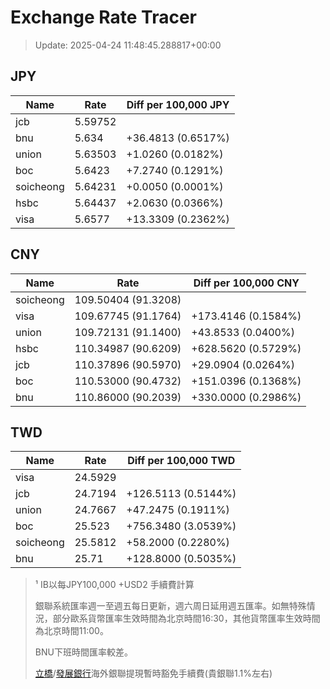 # Exchange Rate Tracer

> Update: 2025-04-24 11:48:45.288817+00:00

## JPY

| Name      |    Rate | Diff per 100,000 JPY   |
|-----------|---------|------------------------|
| jcb       | 5.59752 |                        |
| bnu       | 5.634   | +36.4813 (0.6517%)     |
| union     | 5.63503 | +1.0260 (0.0182%)      |
| boc       | 5.6423  | +7.2740 (0.1291%)      |
| soicheong | 5.64231 | +0.0050 (0.0001%)      |
| hsbc      | 5.64437 | +2.0630 (0.0366%)      |
| visa      | 5.6577  | +13.3309 (0.2362%)     |

## CNY

| Name      | Rate                | Diff per 100,000 CNY   |
|-----------|---------------------|------------------------|
| soicheong | 109.50404	(91.3208) |                        |
| visa      | 109.67745	(91.1764) | +173.4146 (0.1584%)    |
| union     | 109.72131	(91.1400) | +43.8533 (0.0400%)     |
| hsbc      | 110.34987	(90.6209) | +628.5620 (0.5729%)    |
| jcb       | 110.37896	(90.5970) | +29.0904 (0.0264%)     |
| boc       | 110.53000	(90.4732) | +151.0396 (0.1368%)    |
| bnu       | 110.86000	(90.2039) | +330.0000 (0.2986%)    |

## TWD

| Name      |    Rate | Diff per 100,000 TWD   |
|-----------|---------|------------------------|
| visa      | 24.5929 |                        |
| jcb       | 24.7194 | +126.5113 (0.5144%)    |
| union     | 24.7667 | +47.2475 (0.1911%)     |
| boc       | 25.523  | +756.3480 (3.0539%)    |
| soicheong | 25.5812 | +58.2000 (0.2280%)     |
| bnu       | 25.71   | +128.8000 (0.5035%)    |


> ¹ IB以每JPY100,000 +USD2 手續費計算
>
> 銀聯系統匯率週一至週五每日更新，週六周日延用週五匯率。如無特殊情況，部分歐系貨幣匯率生效時間為北京時間16:30，其他貨幣匯率生效時間為北京時間11:00。
>
> BNU下班時間匯率較差。
>
> [立橋](https://www.wlbank.com.mo/uploads/ueditor/file/20181211/1544536513900230.pdf)/[發展銀行](https://www.mdb.com.mo/Service_Charges_20230728.pdf)海外銀聯提現暫時豁免手續費(貴銀聯1.1%左右)

